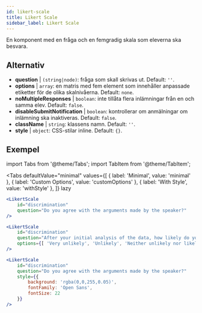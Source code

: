 ```yaml
---
id: likert-scale
title: Likert Scale
sidebar_label: Likert Scale
---
```


En komponent med en fråga och en femgradig skala som eleverna ska besvara.

## Alternativ

* __question__ | `(string|node)`: fråga som skall skrivas ut. Default: `''`.
* __options__ | `array`: en matris med fem element som innehåller anpassade etiketter för de olika skalnivåerna. Default: `none`.
* __noMultipleResponses__ | `boolean`: inte tillåta flera inlämningar från en och samma elev. Default: `false`.
* __disableSubmitNotification__ | `boolean`: kontrollerar om anmälningar om inlämning ska inaktiveras. Default: `false`.
* __className__ | `string`: klassens namn. Default: `''`.
* __style__ | `object`: CSS-stilar inline. Default: `{}`.


## Exempel

import Tabs from '@theme/Tabs';
import TabItem from '@theme/TabItem';

<Tabs
    defaultValue="minimal"
    values={[
        { label: 'Minimal', value: 'minimal' },
        { label: 'Custom Options', value: 'customOptions' },
        { label: 'With Style', value: 'withStyle' },
    ]}
    lazy
>

<TabItem value="minimal">

```jsx live
<LikertScale 
    id="discrimination" 
    question="Do you agree with the arguments made by the speaker?" 
/>
```
</TabItem>

<TabItem value="customOptions">

```jsx live
<LikertScale 
    id="discrimination" 
    question="After your initial analysis of the data, how likely do you think it is that players are discriminated against by soccer referees because of their skin tone?" 
    options={[ 'Very unlikely', 'Unlikely', 'Neither unlikely nor likely', 'Likely', 'Very Likely']}
/>
```
</TabItem>

<TabItem value="withStyle">

```jsx live
<LikertScale 
    id="discrimination" 
    question="Do you agree with the arguments made by the speaker?" 
    style={{ 
        background: 'rgba(0,0,255,0.05)', 
        fontFamily: 'Open Sans', 
        fontSize: 22 
    }}
/>
```

</TabItem>

</Tabs>
